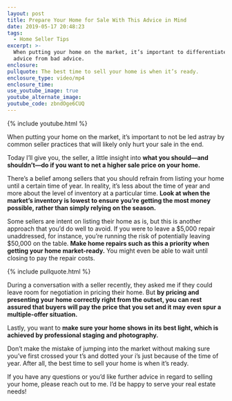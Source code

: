 ```yaml
---
layout: post
title: Prepare Your Home for Sale With This Advice in Mind
date: 2019-05-17 20:48:23
tags:
  - Home Seller Tips
excerpt: >-
  When putting your home on the market, it’s important to differentiate good
  advice from bad advice.
enclosure:
pullquote: The best time to sell your home is when it’s ready.
enclosure_type: video/mp4
enclosure_time:
use_youtube_image: true
youtube_alternate_image:
youtube_code: zbndOge6CUQ
---
```


{% include youtube.html %}

When putting your home on the market, it’s important to not be led astray by common seller practices that will likely only hurt your sale in the end.&nbsp;

Today I’ll give you, the seller, a little insight into **what you should—and shouldn’t—do if you want to net a higher sale price on your home. &nbsp;**

There’s a belief among sellers that you should refrain from listing your home until a certain time of year. In reality, it’s less about the time of year and more about the level of inventory at a particular time. **Look at when the market’s inventory is lowest to ensure you’re getting the most money possible, rather than simply relying on the season.&nbsp;**

Some sellers are intent on listing their home as is, but this is another approach that you’d do well to avoid. If you were to leave a $5,000 repair unaddressed, for instance, you’re running the risk of potentially leaving $50,000 on the table. **Make home repairs such as this a priority when getting your home market-ready.** You might even be able to wait until closing to pay the repair costs. &nbsp; &nbsp;

{% include pullquote.html %}&nbsp;&nbsp;

During a conversation with a seller recently, they asked me if they could leave room for negotiation in pricing their home. But **by pricing and presenting your home correctly right from the outset, you can rest assured that buyers will pay the price that you set and it may even spur a multiple-offer situation. &nbsp;**

Lastly, you want to **make sure your home shows in its best light, which is achieved by professional staging and photography.&nbsp;**

Don’t make the mistake of jumping into the market without making sure you’ve first crossed your t’s and dotted your i’s just because of the time of year. After all, the best time to sell your home is when it’s ready.&nbsp;

If you have any questions or you’d like further advice in regard to selling your home, please reach out to me. I’d be happy to serve your real estate needs\!&nbsp;<br>&nbsp;

&nbsp;